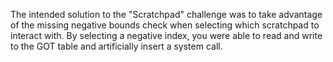 The intended solution to the "Scratchpad" challenge was to take advantage of the missing negative bounds
check when selecting which scratchpad to interact with. By selecting a negative index, you were able
to read and write to the GOT table and artificially insert a system call.
